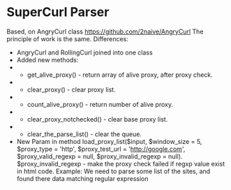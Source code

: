 # SuperCurl Parser
Based, on AngryCurl class
https://github.com/2naive/AngryCurl
The principle of work is the same.
Differences:
* AngryCurl and RollingCurl joined into one class
* Added new methods:
* * get_alive_proxy() - return array of alive proxy, after proxy check.
* * clear_proxy() - clear proxy list.
* * count_alive_proxy() - return number of alive proxy.
* * clear_proxy_notchecked() - clear base proxy list.
* * clear_the_parse_list() - clear the queue.
* New Param in method load_proxy_list($input, $window_size = 5, $proxy_type = 'http', $proxy_test_url = 'http://google.com', $proxy_valid_regexp = null, $proxy_invalid_regexp = null). $proxy_invalid_regexp - make the proxy check failed if regxp value exist in html code.
Example: We need to parse some list of the sites, and found there data matching regular expression
